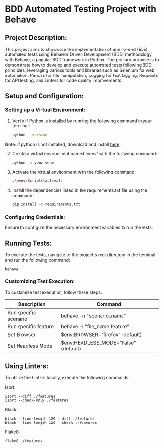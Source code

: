 # BDD Automated Testing Project with Behave

## Project Description:

This project aims to showcase the implementation of end-to-end (E2E) automated tests using Behavior Driven Development (BDD) methodology with Behave, a popular BDD framework in Python. The primary purpose is to demonstrate how to develop and execute automated tests following BDD principles, leveraging various tools and libraries such as Selenium for web automation, Pandas for file manipulation, Logging for test logging, Requests for API testing, and Linters for code quality improvements.

## Setup and Configuration:

### Setting up a Virtual Environment:

1. Verify if Python is installed by running the following command in your terminal:
    ```bash
    python --version

Note: if python is not installed, download and install [here](https://www.python.org/downloads/).

2. Create a virtual environment named 'venv' with the following command:
    ```bash
    python -m venv venv


4. Activate the virtual environment with the following command:
    ```bash
    .\venv\Scripts\activate

5. Install the dependencies listed in the requirements.txt file using the command:
    ```bash
    pip install -r requirements.txt

### Configuring Credentials:
Ensure to configure the necessary environment variables to run the tests.

## Running Tests:
To execute the tests, navigate to the project's root directory in the terminal and run the following command:

    behave

### Customizing Test Execution:
To customize test execution, follow these steps:

| Description          | Command                                   |
|----------------------|-------------------------------------------|
| Run specific scenario| behave -n "scenario_name"                |
| Run specific feature | behave -i "file_name.feature"            |
| Set Browser          | $env:BROWSER="firefox" (default)         |
| Set Headless Mode    | $env:HEADLESS_MODE="False" (default)     |


## Using Linters:
To utilize the Linters locally, execute the following commands:

Isort:

    isort --diff ./features
    isort --check-only ./features

Black:    

    black --line-length 120 --diff ./features
    black --line-length 120 --check ./features
    
Flake8:

    flake8 ./features
